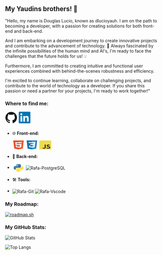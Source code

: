 ## My Yaudins brothers! 👋

"Hello, my name is Douglas Lucio, known as dlucioyauh. I am on the path to becoming a developer, with a passion for creating solutions for both front-end and back-end.

And I am embarking on a development journey to create innovative projects and contribute to the advancement of technology. 🚀 Always fascinated by the infinite possibilities of the human mind and AI's, I'm ready to face the challenges that the future holds for us! 💡

Furthermore, I am committed to creating intuitive and functional user experiences combined with behind-the-scenes robustness and efficiency.

I'm excited to continue learning, collaborate on challenging projects, and contribute to the world of technology as a developer. If you share this passion or need a partner for your projects, I'm ready to work together!"




### Where to find me:


[<img align="center" alt="GitHub" height="40" width="40" src="https://raw.githubusercontent.com/devicons/devicon/master/icons/github/github-original.svg">](https://github.com/dlucioyauh)
[<img align="center" alt="LinkedIn" height="40" width="40" src="https://raw.githubusercontent.com/devicons/devicon/master/icons/linkedin/linkedin-original.svg">](https://www.linkedin.com/in/douglaslucio/)



### 

- 🌐 **Front-end:**  
 
  <img align="center" alt="Rafa-HTML" height="30" width="40" src="https://raw.githubusercontent.com/devicons/devicon/master/icons/html5/html5-original.svg">
  
  <img align="center" alt="Rafa-CSS" height="30" width="40" src="https://raw.githubusercontent.com/devicons/devicon/master/icons/css3/css3-original.svg">
  
  <img align="center" alt="Rafa-JavaScript" height="30" width="40" src="https://raw.githubusercontent.com/devicons/devicon/master/icons/javascript/javascript-original.svg">

- 🐍 **Back-end:**
- 
  <img align="center" alt="Rafa-Python" height="30" width="40" src="https://raw.githubusercontent.com/devicons/devicon/master/icons/python/python-original.svg">
  
  <img align="center" alt="Rafa-PostgreSQL" height="30" width="40" src="https://cdn.jsdelivr.net/gh/devicons/devicon/icons/postgresql/postgresql-original-wordmark.svg">
  
- 🛠️ **Tools:**
- 
  <img align="center" alt="Rafa-Git" height="30" width="40" src="https://cdn.jsdelivr.net/gh/devicons/devicon/icons/git/git-original-wordmark.svg">
  
  <img align="center" alt="Rafa-Vscode" height="30" width="40" src="https://cdn.jsdelivr.net/gh/devicons/devicon/icons/vscode/vscode-original-wordmark.svg">
  


### My Roadmap:
[![roadmap.sh](https://roadmap.sh/card/wide/6611b2eada1671f98630bbcd?variant=dark)](https://roadmap.sh)

### My GitHub Stats:
![GitHub Stats](https://github-readme-stats.vercel.app/api?username=dlucioyauh&show_icons=true&hide=contribs,prs&cache_seconds=86400&theme=gruvbox_light)

![Top Langs](https://github-readme-stats-git-masterrstaa-rickstaa.vercel.app/api/top-langs/?username=dlucioyauh&bg_color=ffe4c4&border_color=556b2f&title_color=2e8b57&text_color=d2691e)


